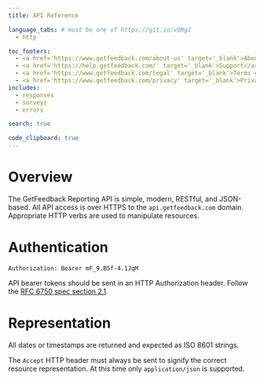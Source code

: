 ```yaml
---
title: API Reference

language_tabs: # must be one of https://git.io/vQNgJ
  - http

toc_footers:
  - <a href='https://www.getfeedback.com/about-us' target='_blank'>About Us</a>
  - <a href='https://help.getfeedback.com/' target='_blank'>Support</a>
  - <a href='https://www.getfeedback.com/legal' target='_blank'>Terms of Use</a>
  - <a href='https://www.getfeedback.com/privacy' target='_blank'>Privacy Notice</a>
includes:
  - responses
  - surveys
  - errors

search: true

code_clipboard: true
---
```


# Overview

The GetFeedback Reporting API is simple, modern, RESTful, and JSON-based. All API access is over HTTPS to the `api.getfeedback.com` domain. Appropriate HTTP verbs are used to manipulate resources.

# Authentication

```http
Authorization: Bearer mF_9.B5f-4.1JqM
```

API bearer tokens should be sent in an HTTP Authorization header. Follow the [RFC 6750 spec section 2.1](http://tools.ietf.org/html/rfc6750).

# Representation

All dates or timestamps are returned and expected as ISO 8601 strings.

The `Accept` HTTP header must always be sent to signify the correct resource representation. At this time only `application/json` is supported.
